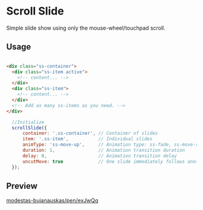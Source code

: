 # Scroll Slide

Simple slide show using only the mouse-wheel/touchpad scroll.


## Usage

```html

<div class="ss-container"> 
  <div class="ss-item active">
    <!-- content... -->
  </div>
  <div class="ss-item">
    <!-- content... -->
  </div>
  <!-- Add as many ss-items as you need. -->
</div>

```
```javascript
  //Initialize
  scrollSlide({
      container: '.ss-container', // Container of slides
      item: '.ss-item',           // Individual slides    
      animType: 'ss-move-up',     // Animation type: ss-fade, ss-move-right, ss-move-left, ss-move-up, ss-move-down
      duration: 1,                // Animation transition duration
      delay: 0,                   // Animation transition delay
      uncutMove: true             // One slide immediately follows another
  });

```

## Preview

[modestas-bujanauskas/pen/exJwQq](https://codepen.io/collection/DLLxMW/)
